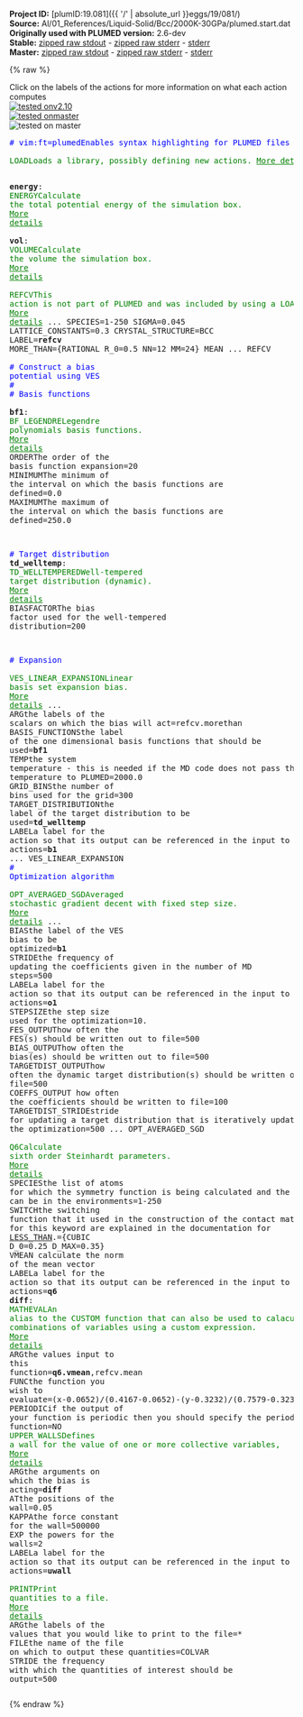 **Project ID:** [plumID:19.081]({{ '/' | absolute_url }}eggs/19/081/)  
**Source:** Al/01_References/Liquid-Solid/Bcc/2000K-30GPa/plumed.start.dat  
**Originally used with PLUMED version:** 2.6-dev  
**Stable:** [zipped raw stdout](plumed.start.dat.plumed.stdout.txt.zip) - [zipped raw stderr](plumed.start.dat.plumed.stderr.txt.zip) - [stderr](plumed.start.dat.plumed.stderr)  
**Master:** [zipped raw stdout](plumed.start.dat.plumed_master.stdout.txt.zip) - [zipped raw stderr](plumed.start.dat.plumed_master.stderr.txt.zip) - [stderr](plumed.start.dat.plumed_master.stderr)  

{% raw %}
<div class="plumedpreheader">
<div class="headerInfo" id="value_details_data/Al/01_References/Liquid-Solid/Bcc/2000K-30GPa/plumed.start.dat"> Click on the labels of the actions for more information on what each action computes </div>
<div class="containerBadge">
<div class="headerBadge"><a href="plumed.start.dat.plumed.stderr"><img src="https://img.shields.io/badge/v2.10-failed-red.svg" alt="tested onv2.10" /></a></div>
<div class="headerBadge"><a href="plumed.start.dat.plumed_master.stderr"><img src="https://img.shields.io/badge/master-failed-red.svg" alt="tested onmaster" /></a></div>
<div class="headerBadge"><img src="https://img.shields.io/badge/with-LOAD-yellow.svg" alt="tested on master" /></div>
</div>
</div>
<pre class="plumedlisting">
<span class="plumedtooltip" style="color:blue"># vim:ft=plumed<span class="right">Enables syntax highlighting for PLUMED files in vim. See <a href="https://www.plumed.org/doc-master/user-doc/html/vim">here for more details. </a><i></i></span></span>
<br/><span class="plumedtooltip" style="color:green">LOAD<span class="right">Loads a library, possibly defining new actions. <a href="https://www.plumed.org/doc-master/user-doc/html/LOAD" style="color:green">More details</a><i></i></span></span> <span class="plumedtooltip">FILE<span class="right">file to be loaded<i></i></span></span>=../../../../../RefCV.cpp

<span style="display:none;" id="data/Al/01_References/Liquid-Solid/Bcc/2000K-30GPa/plumed.start.dat">The LOAD action with label <b></b> calculates something</span><b name="data/Al/01_References/Liquid-Solid/Bcc/2000K-30GPa/plumed.start.datenergy" onclick='showPath("data/Al/01_References/Liquid-Solid/Bcc/2000K-30GPa/plumed.start.dat","data/Al/01_References/Liquid-Solid/Bcc/2000K-30GPa/plumed.start.datenergy","data/Al/01_References/Liquid-Solid/Bcc/2000K-30GPa/plumed.start.datenergy","brown")'>energy</b>: <span class="plumedtooltip" style="color:green">ENERGY<span class="right">Calculate the total potential energy of the simulation box. <a href="https://www.plumed.org/doc-master/user-doc/html/ENERGY" style="color:green">More details</a><i></i></span></span>
<br/><span style="display:none;" id="data/Al/01_References/Liquid-Solid/Bcc/2000K-30GPa/plumed.start.datenergy">The ENERGY action with label <b>energy</b> calculates something</span><b name="data/Al/01_References/Liquid-Solid/Bcc/2000K-30GPa/plumed.start.datvol" onclick='showPath("data/Al/01_References/Liquid-Solid/Bcc/2000K-30GPa/plumed.start.dat","data/Al/01_References/Liquid-Solid/Bcc/2000K-30GPa/plumed.start.datvol","data/Al/01_References/Liquid-Solid/Bcc/2000K-30GPa/plumed.start.datvol","brown")'>vol</b>: <span class="plumedtooltip" style="color:green">VOLUME<span class="right">Calculate the volume the simulation box. <a href="https://www.plumed.org/doc-master/user-doc/html/VOLUME" style="color:green">More details</a><i></i></span></span>
<br/><span style="display:none;" id="data/Al/01_References/Liquid-Solid/Bcc/2000K-30GPa/plumed.start.datvol">The VOLUME action with label <b>vol</b> calculates the volume of simulation box</span><span class="plumedtooltip" style="color:green">REFCV<span class="right">This action is not part of PLUMED and was included by using a LOAD command <a href="https://www.plumed.org/doc-master/user-doc/html/LOAD" style="color:green">More details</a><i></i></span></span> ...
 SPECIES=1-250
 SIGMA=0.045
 LATTICE_CONSTANTS=0.3
 CRYSTAL_STRUCTURE=BCC
 LABEL=<b name="data/Al/01_References/Liquid-Solid/Bcc/2000K-30GPa/plumed.start.datrefcv" onclick='showPath("data/Al/01_References/Liquid-Solid/Bcc/2000K-30GPa/plumed.start.dat","data/Al/01_References/Liquid-Solid/Bcc/2000K-30GPa/plumed.start.datrefcv","data/Al/01_References/Liquid-Solid/Bcc/2000K-30GPa/plumed.start.datrefcv","brown")'>refcv</b>
 MORE_THAN={RATIONAL R_0=0.5 NN=12 MM=24}
 MEAN
... REFCV
<br/><span style="color:blue" class="comment"># Construct a bias potential using VES</span>
<span style="color:blue" class="comment">#</span>
<span style="color:blue" class="comment"># Basis functions</span>
<br/><b name="data/Al/01_References/Liquid-Solid/Bcc/2000K-30GPa/plumed.start.datbf1" onclick='showPath("data/Al/01_References/Liquid-Solid/Bcc/2000K-30GPa/plumed.start.dat","data/Al/01_References/Liquid-Solid/Bcc/2000K-30GPa/plumed.start.datbf1","data/Al/01_References/Liquid-Solid/Bcc/2000K-30GPa/plumed.start.datbf1","brown")'>bf1</b>: <span class="plumedtooltip" style="color:green">BF_LEGENDRE<span class="right">Legendre polynomials basis functions. <a href="https://www.plumed.org/doc-master/user-doc/html/BF_LEGENDRE" style="color:green">More details</a><i></i></span></span> <span class="plumedtooltip">ORDER<span class="right">The order of the basis function expansion<i></i></span></span>=20 <span class="plumedtooltip">MINIMUM<span class="right">The minimum of the interval on which the basis functions are defined<i></i></span></span>=0.0 <span class="plumedtooltip">MAXIMUM<span class="right">The maximum of the interval on which the basis functions are defined<i></i></span></span>=250.0

<span style="color:blue" class="comment"># Target distribution</span>
<span style="display:none;" id="data/Al/01_References/Liquid-Solid/Bcc/2000K-30GPa/plumed.start.datbf1">The BF_LEGENDRE action with label <b>bf1</b> calculates something</span><b name="data/Al/01_References/Liquid-Solid/Bcc/2000K-30GPa/plumed.start.dattd_welltemp" onclick='showPath("data/Al/01_References/Liquid-Solid/Bcc/2000K-30GPa/plumed.start.dat","data/Al/01_References/Liquid-Solid/Bcc/2000K-30GPa/plumed.start.dattd_welltemp","data/Al/01_References/Liquid-Solid/Bcc/2000K-30GPa/plumed.start.dattd_welltemp","brown")'>td_welltemp</b>: <span class="plumedtooltip" style="color:green">TD_WELLTEMPERED<span class="right">Well-tempered target distribution (dynamic). <a href="https://www.plumed.org/doc-master/user-doc/html/TD_WELLTEMPERED" style="color:green">More details</a><i></i></span></span> <span class="plumedtooltip">BIASFACTOR<span class="right">The bias factor used for the well-tempered distribution<i></i></span></span>=200

<span style="color:blue" class="comment"># Expansion</span>
<br/><span style="display:none;" id="data/Al/01_References/Liquid-Solid/Bcc/2000K-30GPa/plumed.start.dattd_welltemp">The TD_WELLTEMPERED action with label <b>td_welltemp</b> calculates something</span><span class="plumedtooltip" style="color:green">VES_LINEAR_EXPANSION<span class="right">Linear basis set expansion bias. <a href="https://www.plumed.org/doc-master/user-doc/html/VES_LINEAR_EXPANSION" style="color:green">More details</a><i></i></span></span> ...
 <span class="plumedtooltip">ARG<span class="right">the labels of the scalars on which the bias will act<i></i></span></span>=refcv.morethan
 <span class="plumedtooltip">BASIS_FUNCTIONS<span class="right">the label of the one dimensional basis functions that should be used<i></i></span></span>=<b name="data/Al/01_References/Liquid-Solid/Bcc/2000K-30GPa/plumed.start.datbf1">bf1</b>
 <span class="plumedtooltip">TEMP<span class="right">the system temperature - this is needed if the MD code does not pass the temperature to PLUMED<i></i></span></span>=2000.0
 <span class="plumedtooltip">GRID_BINS<span class="right">the number of bins used for the grid<i></i></span></span>=300
 <span class="plumedtooltip">TARGET_DISTRIBUTION<span class="right">the label of the target distribution to be used<i></i></span></span>=<b name="data/Al/01_References/Liquid-Solid/Bcc/2000K-30GPa/plumed.start.dattd_welltemp">td_welltemp</b>
 <span class="plumedtooltip">LABEL<span class="right">a label for the action so that its output can be referenced in the input to other actions<i></i></span></span>=<b name="data/Al/01_References/Liquid-Solid/Bcc/2000K-30GPa/plumed.start.datb1" onclick='showPath("data/Al/01_References/Liquid-Solid/Bcc/2000K-30GPa/plumed.start.dat","data/Al/01_References/Liquid-Solid/Bcc/2000K-30GPa/plumed.start.datb1","data/Al/01_References/Liquid-Solid/Bcc/2000K-30GPa/plumed.start.datb1","brown")'>b1</b>
... VES_LINEAR_EXPANSION
<br/><span style="color:blue" class="comment"># Optimization algorithm</span>
<br/><span style="display:none;" id="data/Al/01_References/Liquid-Solid/Bcc/2000K-30GPa/plumed.start.datb1">The VES_LINEAR_EXPANSION action with label <b>b1</b> calculates the following quantities:<table  align="center" frame="void" width="95%" cellpadding="5%"><tr><td width="5%"><b> Quantity </b>  </td><td><b> Description </b> </td></tr><tr><td width="5%">b1.bias</td><td>the instantaneous value of the bias potential</td></tr><tr><td width="5%">b1.force2</td><td>the instantaneous value of the squared force due to this bias potential</td></tr></table></span><span class="plumedtooltip" style="color:green">OPT_AVERAGED_SGD<span class="right">Averaged stochastic gradient decent with fixed step size. <a href="https://www.plumed.org/doc-master/user-doc/html/OPT_AVERAGED_SGD" style="color:green">More details</a><i></i></span></span> ...
  <span class="plumedtooltip">BIAS<span class="right">the label of the VES bias to be optimized<i></i></span></span>=<b name="data/Al/01_References/Liquid-Solid/Bcc/2000K-30GPa/plumed.start.datb1">b1</b>
  <span class="plumedtooltip">STRIDE<span class="right">the frequency of updating the coefficients given in the number of MD steps<i></i></span></span>=500
  <span class="plumedtooltip">LABEL<span class="right">a label for the action so that its output can be referenced in the input to other actions<i></i></span></span>=<b name="data/Al/01_References/Liquid-Solid/Bcc/2000K-30GPa/plumed.start.dato1" onclick='showPath("data/Al/01_References/Liquid-Solid/Bcc/2000K-30GPa/plumed.start.dat","data/Al/01_References/Liquid-Solid/Bcc/2000K-30GPa/plumed.start.dato1","data/Al/01_References/Liquid-Solid/Bcc/2000K-30GPa/plumed.start.dato1","brown")'>o1</b>
  <span class="plumedtooltip">STEPSIZE<span class="right">the step size used for the optimization<i></i></span></span>=10.
  <span class="plumedtooltip">FES_OUTPUT<span class="right">how often the FES(s) should be written out to file<i></i></span></span>=500
  <span class="plumedtooltip">BIAS_OUTPUT<span class="right">how often the bias(es) should be written out to file<i></i></span></span>=500
  <span class="plumedtooltip">TARGETDIST_OUTPUT<span class="right">how often the dynamic target distribution(s) should be written out to file<i></i></span></span>=500
  <span class="plumedtooltip">COEFFS_OUTPUT<span class="right"> how often the coefficients should be written to file<i></i></span></span>=100
  <span class="plumedtooltip">TARGETDIST_STRIDE<span class="right">stride for updating a target distribution that is iteratively updated during the optimization<i></i></span></span>=500
... OPT_AVERAGED_SGD
<br/><span style="display:none;" id="data/Al/01_References/Liquid-Solid/Bcc/2000K-30GPa/plumed.start.dato1">The OPT_AVERAGED_SGD action with label <b>o1</b> calculates the following quantities:<table  align="center" frame="void" width="95%" cellpadding="5%"><tr><td width="5%"><b> Quantity </b>  </td><td><b> Description </b> </td></tr><tr><td width="5%">o1.value</td><td>a scalar</td></tr></table></span><span class="plumedtooltip" style="color:green">Q6<span class="right">Calculate sixth order Steinhardt parameters. <a href="https://www.plumed.org/doc-master/user-doc/html/Q6" style="color:green">More details</a><i></i></span></span> <span class="plumedtooltip">SPECIES<span class="right">the list of atoms for which the symmetry function is being calculated and the atoms that can be in the environments<i></i></span></span>=1-250 <span class="plumedtooltip">SWITCH<span class="right">the switching function that it used in the construction of the contact matrix. Options for this keyword are explained in the documentation for <a href="https://www.plumed.org/doc-master/user-doc/html/LESS_THAN">LESS_THAN</a>.<i></i></span></span>={CUBIC D_0=0.25 D_MAX=0.35} <span class="plumedtooltip">VMEAN<span class="right"> calculate the norm of the mean vector<i></i></span></span> <span class="plumedtooltip">LABEL<span class="right">a label for the action so that its output can be referenced in the input to other actions<i></i></span></span>=<b name="data/Al/01_References/Liquid-Solid/Bcc/2000K-30GPa/plumed.start.datq6" onclick='showPath("data/Al/01_References/Liquid-Solid/Bcc/2000K-30GPa/plumed.start.dat","data/Al/01_References/Liquid-Solid/Bcc/2000K-30GPa/plumed.start.datq6","data/Al/01_References/Liquid-Solid/Bcc/2000K-30GPa/plumed.start.datq6","brown")'>q6</b>
<span style="display:none;" id="data/Al/01_References/Liquid-Solid/Bcc/2000K-30GPa/plumed.start.datq6">The Q6 action with label <b>q6</b> calculates the following quantities:<table  align="center" frame="void" width="95%" cellpadding="5%"><tr><td width="5%"><b> Quantity </b>  </td><td><b> Description </b> </td></tr><tr><td width="5%">q6._vmean</td><td>the norm of the mean vector</td></tr><tr><td width="5%">q6.value</td><td>the norms of the vectors of spherical harmonic coefficients</td></tr></table></span><b name="data/Al/01_References/Liquid-Solid/Bcc/2000K-30GPa/plumed.start.datdiff" onclick='showPath("data/Al/01_References/Liquid-Solid/Bcc/2000K-30GPa/plumed.start.dat","data/Al/01_References/Liquid-Solid/Bcc/2000K-30GPa/plumed.start.datdiff","data/Al/01_References/Liquid-Solid/Bcc/2000K-30GPa/plumed.start.datdiff","brown")'>diff</b>: <span class="plumedtooltip" style="color:green">MATHEVAL<span class="right">An alias to the CUSTOM function that can also be used to calaculate combinations of variables using a custom expression. <a href="https://www.plumed.org/doc-master/user-doc/html/MATHEVAL" style="color:green">More details</a><i></i></span></span> <span class="plumedtooltip">ARG<span class="right">the values input to this function<i></i></span></span>=<b name="data/Al/01_References/Liquid-Solid/Bcc/2000K-30GPa/plumed.start.datq6">q6.vmean</b>,refcv.mean <span class="plumedtooltip">FUNC<span class="right">the function you wish to evaluate<i></i></span></span>=(x-0.0652)/(0.4167-0.0652)-(y-0.3232)/(0.7579-0.3232) <span class="plumedtooltip">PERIODIC<span class="right">if the output of your function is periodic then you should specify the periodicity of the function<i></i></span></span>=NO
<span style="display:none;" id="data/Al/01_References/Liquid-Solid/Bcc/2000K-30GPa/plumed.start.datdiff">The MATHEVAL action with label <b>diff</b> calculates the following quantities:<table  align="center" frame="void" width="95%" cellpadding="5%"><tr><td width="5%"><b> Quantity </b>  </td><td><b> Description </b> </td></tr><tr><td width="5%">diff.value</td><td>an arbitrary function</td></tr></table></span><span class="plumedtooltip" style="color:green">UPPER_WALLS<span class="right">Defines a wall for the value of one or more collective variables, <a href="https://www.plumed.org/doc-master/user-doc/html/UPPER_WALLS" style="color:green">More details</a><i></i></span></span> <span class="plumedtooltip">ARG<span class="right">the arguments on which the bias is acting<i></i></span></span>=<b name="data/Al/01_References/Liquid-Solid/Bcc/2000K-30GPa/plumed.start.datdiff">diff</b> <span class="plumedtooltip">AT<span class="right">the positions of the wall<i></i></span></span>=0.05 <span class="plumedtooltip">KAPPA<span class="right">the force constant for the wall<i></i></span></span>=500000 <span class="plumedtooltip">EXP<span class="right"> the powers for the walls<i></i></span></span>=2 <span class="plumedtooltip">LABEL<span class="right">a label for the action so that its output can be referenced in the input to other actions<i></i></span></span>=<b name="data/Al/01_References/Liquid-Solid/Bcc/2000K-30GPa/plumed.start.datuwall" onclick='showPath("data/Al/01_References/Liquid-Solid/Bcc/2000K-30GPa/plumed.start.dat","data/Al/01_References/Liquid-Solid/Bcc/2000K-30GPa/plumed.start.datuwall","data/Al/01_References/Liquid-Solid/Bcc/2000K-30GPa/plumed.start.datuwall","brown")'>uwall</b>
<br/><span style="display:none;" id="data/Al/01_References/Liquid-Solid/Bcc/2000K-30GPa/plumed.start.datuwall">The UPPER_WALLS action with label <b>uwall</b> calculates the following quantities:<table  align="center" frame="void" width="95%" cellpadding="5%"><tr><td width="5%"><b> Quantity </b>  </td><td><b> Description </b> </td></tr><tr><td width="5%">uwall.bias</td><td>the instantaneous value of the bias potential</td></tr><tr><td width="5%">uwall.force2</td><td>the instantaneous value of the squared force due to this bias potential</td></tr></table></span><span class="plumedtooltip" style="color:green">PRINT<span class="right">Print quantities to a file. <a href="https://www.plumed.org/doc-master/user-doc/html/PRINT" style="color:green">More details</a><i></i></span></span> <span class="plumedtooltip">ARG<span class="right">the labels of the values that you would like to print to the file<i></i></span></span>=* <span class="plumedtooltip">FILE<span class="right">the name of the file on which to output these quantities<i></i></span></span>=COLVAR <span class="plumedtooltip">STRIDE<span class="right"> the frequency with which the quantities of interest should be output<i></i></span></span>=500
</pre>
{% endraw %}
